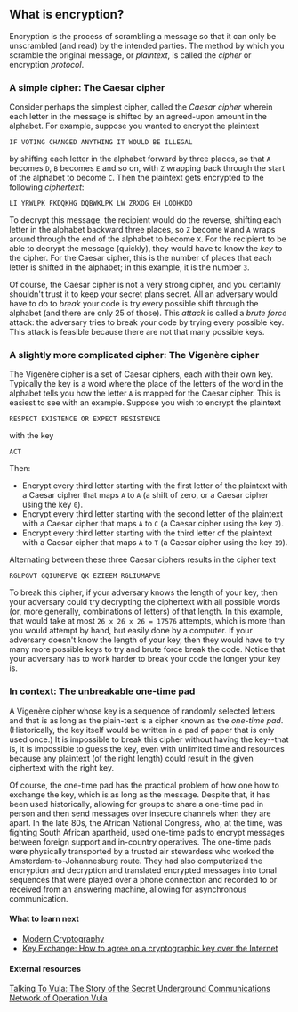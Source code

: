 ## What is encryption?

Encryption is the process of scrambling a message so that it can only be unscrambled (and read) by the intended parties. The method by which you scramble the original message, or _plaintext_, is called the _cipher_ or encryption _protocol_. 

### A simple cipher: The Caesar cipher

Consider perhaps the simplest cipher, called the _Caesar cipher_ wherein each letter in the message is shifted by an agreed-upon amount in the alphabet. For example, suppose you wanted to encrypt the plaintext

```
IF VOTING CHANGED ANYTHING IT WOULD BE ILLEGAL
```

by shifting each letter in the alphabet forward by three places, so that `A` becomes `D`, `B` becomes `E` and so on, with `Z` wrapping back through the start of the alphabet to become `C`. Then the plaintext gets encrypted to the following _ciphertext_:

```
LI YRWLPK FKDQKHG DQBWKLPK LW ZRXOG EH LOOHKDO
```

To decrypt this message, the recipient would do the reverse, shifting each letter in the alphabet backward three places, so `Z` become `W` and `A` wraps around through the end of the alphabet to become `X`. For the recipient to be able to decrypt the message (quickly), they would have to know the _key_ to the cipher.  For the Caesar cipher, this is the number of places that each letter is shifted in the alphabet; in this example, it is the number `3`.

Of course, the Caesar cipher is not a very strong cipher, and you certainly shouldn't trust it to keep your secret plans secret. All an adversary would have to do to _break_ your code is try every possible shift through the alphabet (and there are only 25 of those).  This _attack_ is called a _brute force_ attack: the adversary tries to break your code by trying every possible key.  This attack is feasible because there are not that many possible keys.

### A slightly more complicated cipher: The Vigen&egrave;re cipher

The Vigen&egrave;re cipher is a set of Caesar ciphers, each with their own key.  Typically the key is a word where the place of the letters of the word in the alphabet tells you how the letter `A` is mapped for the Caesar cipher. This is easiest to see with an example.  Suppose you wish to encrypt the plaintext

```RESPECT EXISTENCE OR EXPECT RESISTENCE```

with the key

```ACT```

Then:

* Encrypt every third letter starting with the first letter of the plaintext with a Caesar cipher that maps `A` to `A` (a shift of zero, or a Caesar cipher using the key `0`).
* Encrypt every third letter starting with the second letter of the plaintext with a Caesar cipher that maps `A` to `C` (a Caesar cipher using the key `2`).
* Encrypt every third letter starting with the third letter of the plaintext with a Caesar cipher that maps `A` to `T` (a Caesar cipher using the key `19`).

Alternating between these three Caesar ciphers results in the cipher text

```RGLPGVT GQIUMEPVE QK EZIEEM RGLIUMAPVE```

To break this cipher, if your adversary knows the length of your key, then your adversary could try decrypting the ciphertext with all possible words (or, more generally, combinations of letters) of that length.  In this example, that would take at most `26 x 26 x 26 = 17576` attempts, which is more than you would attempt by hand, but easily done by a computer.  If your adversary doesn't know the length of your key, then they would have to try many more possible keys to try and brute force break the code.  Notice that your adversary has to work harder to break your code the longer your key is.

### In context: The unbreakable one-time pad

A Vigen&egrave;re cipher whose key is a sequence of randomly selected letters and that is as long as the plain-text is a cipher known as the _one-time pad_.  (Historically, the key itself would be written in a pad of paper that is only used once.)  It is impossible to break this cipher without having the key--that is, it is impossible to guess the key, even with unlimited time and resources because any plaintext (of the right length) could result in the given ciphertext with the right key.

Of course, the one-time pad has the practical problem of how one how to exchange the key, which is as long as the message.  Despite that, it has been used historically, allowing for groups to share a one-time pad in person and then send messages over insecure channels when they are apart.  In the late 80s, the African National Congress, who, at the time, was fighting South African apartheid, used one-time pads to encrypt messages between foreign support and in-country operatives.  The one-time pads were physically transported by a trusted air stewardess who worked the Amsterdam-to-Johannesburg route.  They had also computerized the encryption and decryption and translated encrypted messages into tonal sequences that were played over a phone connection and recorded to or received from an answering machine, allowing for asynchronous communication.

#### What to learn next

* [Modern Cryptography](modern-cryptography.md)
* [Key Exchange: How to agree on a cryptographic key over the Internet](key-exchange.md)

#### External resources

[Talking To Vula: The Story of the Secret Underground Communications Network of Operation Vula](http://www.anc.org.za/content/talking-vula)